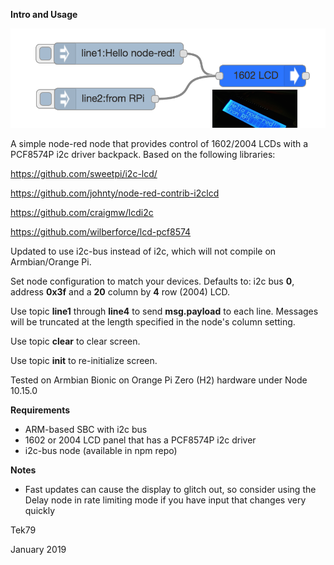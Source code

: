 ****Intro and Usage****

![img here](img01.png)

A simple node-red node that provides control of 1602/2004 LCDs with a PCF8574P i2c driver backpack. Based on the following libraries:

https://github.com/sweetpi/i2c-lcd/

https://github.com/johnty/node-red-contrib-i2clcd

https://github.com/craigmw/lcdi2c

https://github.com/wilberforce/lcd-pcf8574

Updated to use i2c-bus instead of i2c, which will not compile on Armbian/Orange Pi.

Set node configuration to match your devices. Defaults to: i2c bus **0**, address **0x3f** and a **20** column by **4** row (2004) LCD.

Use topic **line1** through **line4** to send **msg.payload** to each line. Messages will be truncated at the length specified in the node's column setting.

Use topic **clear** to clear screen. 

Use topic **init** to re-initialize screen. 

Tested on Armbian Bionic on Orange Pi Zero (H2) hardware under Node 10.15.0

****Requirements****

- ARM-based SBC with i2c bus
- 1602 or 2004 LCD panel that has a PCF8574P i2c driver
- i2c-bus node (available in npm repo)

****Notes****

- Fast updates can cause the display to glitch out, so consider using the Delay node in rate limiting mode if you have input that changes very quickly

Tek79

January 2019
